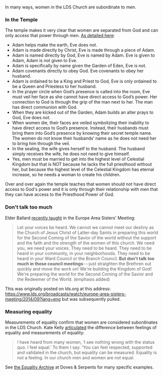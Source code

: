 In many ways, women in the LDS Church are subordinate to men.

### In the Temple

The temple makes it very clear that women are separated from God and can only access that power through men.  [As detailed here](http://exmormon.org/phorum/read.php?2,1305696,1305696,quote=1):

* Adam helps make the earth, Eve does not.
* Adam is made directly by Christ, Eve is made through a piece of Adam.
* Adam is named directly by God, Eve is named by Adam. Eve is given to Adam, Adam is not given to Eve.
* Adam is specifically by name given the Garden of Eden, Eve is not.
* Adam covenants directly to obey God. Eve covenants to obey her husband.
* Adam is ordained to be a King and Priest to God, Eve is only ordained to be a Queen and Priestess to her husband.
* In the prayer circle when God’s presence is called into the room, Eve must veil her face as she cannot have direct access to God’s power. Her connection to God is through the grip of the man next to her. The man has direct communion with God.
* When they are kicked out of the Garden, Adam builds an alter prays to God, Eve does not.
* When women die, their faces are veiled symbolizing their inability to have direct access to God’s presence. Instead, their husbands must bring them into God’s presence by knowing their secret temple name. The women do not know their husbands’ name as he does not need her to bring him through the veil.
* In the sealing, the wife gives herself to the husband. The husband simply receives the wife, he does not need to give himself.
* Yes, men must be married to get into the highest level of Celestial Kingdom but that is NOT because he lacks the full priesthood without her, but because the highest level of the Celestial Kingdom has eternal increase, so he needs a woman to create his children.

Over and over again the temple teaches that women should not have direct access to God's power and it is only through their relationship with men that they can have access to the Priesthood Power of God.

### Don't talk too much

Elder Ballard [recently taught](https://www.youtube.com/watch?v=WSWPrzICnlQ) in the Europe Area Sisters' Meeting:

> Let your voices be heard.  We cannot we cannot meet our destiny as the Church of Jesus Christ of Latter-day Saints in preparing this world for the Second Coming of the Savior of the world without the support and the faith and the strength of the women of this church.  We need you, we need your voices.  They need to be heard. They need to be heard in your community, in your neighborhoods.  They need to be heard in your Ward Council or the Branch Council.  **But don't talk too much in those council meetings**---just straighten the Brethren out quickly and move the work on!  We're building the Kingdom of God!  We're preparing the world for the Second Coming of the Savior and the Redeemer of the World. (emphasis added)

This was originally posted on lds.org at this address: https://www.lds.org/broadcasts/watch/europe-area-sisters-meeting/2014/09?lang=eng but was subsequently pulled.

### Measuring equality

Measurements of equality confirm that women are considered subordinates in the LDS Church.  Kate Kelly [articulated](http://www.dovesandserpents.org/wp/2013/10/equality-is-not-a-feeling/) the difference between feelings of equality and measurements of equality:

> I have heard from many women, ‘I see nothing wrong with the status quo. I feel equal.’ To them I say: ‘You can feel respected, supported and validated in the church, but equality can be measured. Equality is not a feeling. In our church men and women are not equal.

See [the Equality Archive](http://www.dovesandserpents.org/wp/category/columns/equality-is-not-feeling/) at Doves & Serpents for many specific examples.
